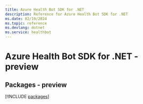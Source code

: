 ```yaml
---
title: Azure Health Bot SDK for .NET
description: Reference for Azure Health Bot SDK for .NET
ms.date: 02/19/2024
ms.topic: reference
ms.devlang: dotnet
ms.service: healthbot
---
```

# Azure Health Bot SDK for .NET - preview
## Packages - preview
[!INCLUDE [packages](health-bot-index.md)]